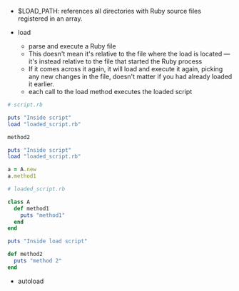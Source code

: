 - $LOAD_PATH: references all directories with Ruby source files registered in an array.

- load
  + parse and execute a Ruby file
  + This doesn't mean it's relative to the file where the load is located — it's instead relative to the file that started the Ruby process
  + If it comes across it again, it will load and execute it again, picking any new changes in the file, doesn't matter if you had already loaded it earlier.
  + each call to the load method executes the loaded script

``` ruby
# script.rb

puts "Inside script"
load "loaded_script.rb"

method2

puts "Inside script"
load "loaded_script.rb"

a = A.new
a.method1
```

``` ruby
# loaded_script.rb

class A
  def method1
    puts "method1"
  end
end

puts "Inside load script"

def method2
  puts "method 2"
end
```

- autoload
